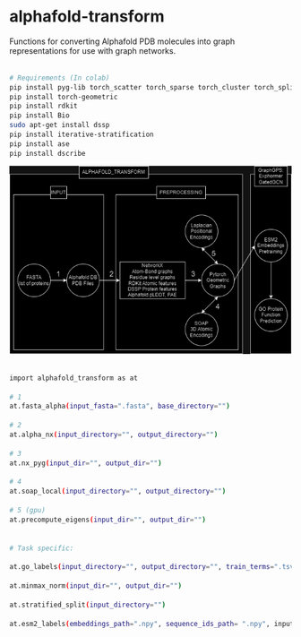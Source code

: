 # alphafold-transform
Functions for converting Alphafold PDB molecules into graph representations for use with graph networks.

```bash

# Requirements (In colab)
pip install pyg-lib torch_scatter torch_sparse torch_cluster torch_spline_conv -f https://data.pyg.org/whl/torch-2.1.0+cu118.html
pip install torch-geometric
pip install rdkit
pip install Bio
sudo apt-get install dssp
pip install iterative-stratification
pip install ase
pip install dscribe

```



![](alphafold_transform.png)

```bash

import alphafold_transform as at

# 1
at.fasta_alpha(input_fasta=".fasta", base_directory="")

# 2
at.alpha_nx(input_directory="", output_directory="")

# 3
at.nx_pyg(input_dir="", output_dir="")

# 4
at.soap_local(input_directory="", output_directory="")

# 5 (gpu)
at.precompute_eigens(input_dir="", output_dir="")


# Task specific:

at.go_labels(input_directory="", output_directory="", train_terms=".tsv")

at.minmax_norm(input_dir="", output_dir="")

at.stratified_split(input_directory="")

at.esm2_labels(embeddings_path=".npy", sequence_ids_path= ".npy", input_dir= "", output_dir= "")
